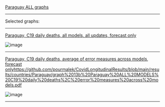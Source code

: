 [Paraguay ALL graphs](https://github.com/pourmalek/CovidLongitudinalResults/blob/main/results/countries/Paraguay/graph%2000%20Paraguay%20ALL%20graphs.pdf)

***

Selected graphs:

***

[Paraguay, C19 daily deaths, all models, all updates, forecast only](https://github.com/pourmalek/CovidLongitudinalResults/blob/main/results/countries/Paraguay/graph%2002%20Paraguay%20ALL%20MODELS%20C19%20daily%20deaths%20all%20updates.pdf)

![image](https://github.com/pourmalek/CovidLongitudinalResults/assets/30849720/e04dfc62-a578-4057-917d-96370a61f3ef)

***

[Paraguay, C19 daily deaths, average of error measures across models, forecast only]()https://github.com/pourmalek/CovidLongitudinalResults/blob/main/results/countries/Paraguay/graph%2013b%20Paraguay%20ALL%20MODELS%20C19%20daily%20deaths%2C%20error%20measures%20across%20models.pdf

![image](https://github.com/pourmalek/CovidLongitudinalResults/assets/30849720/eab28eae-8e8b-469d-86fd-67c24ecba7d7)

***
